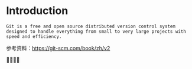 # Introduction

```{note}
Git is a free and open source distributed version control system designed to handle everything from small to very large projects with speed and efficiency.
```

参考资料：<https://git-scm.com/book/zh/v2>

🐔🍐🌞🍓
